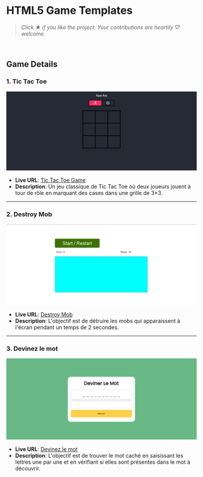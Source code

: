 # HTML5 Game Templates

> *Click &#9733; if you like the project. Your contributions are heartily ♡ welcome.*

<br/>

## Game Details

### 1. Tic Tac Toe
<a href="https://itachixa.github.io/TicTacTOE/" target="_blank">
    <img src="img/TicTac.Toe.png" alt="Tic Tac Toe Screenshot">
</a>

- **Live URL**: [Tic Tac Toe Game](https://itachixa.github.io/TicTacTOE/)
- **Description**: Un jeu classique de Tic Tac Toe où deux joueurs jouent à tour de rôle en marquant des cases dans une grille de 3×3.

---

### 2. Destroy Mob
<a href="https://itachixa.github.io/destroy_mob/" target="_blank">
    <img src="img/Destroy_mob.png" alt="Destroy Mob Screenshot">
</a>

- **Live URL**: [Destroy Mob](https://itachixa.github.io/destroy_mob/)
- **Description**: L'objectif est de détruire les mobs qui apparaissent à l'écran pendant un temps de 2 secondes.

---

### 3. Devinez le mot
<a href="https://itachixa.github.io/Deviner_le_mot/" target="_blank">
    <img src="img/Devinez%20le%20mots.png" alt="Devinez le mot Screenshot">
</a>

- **Live URL**: [Devinez le mot](https://itachixa.github.io/Deviner_le_mot/)
- **Description**: L'objectif est de trouver le mot caché en saisissant les lettres une par une et en vérifiant si elles sont présentes dans le mot à découvrir.
